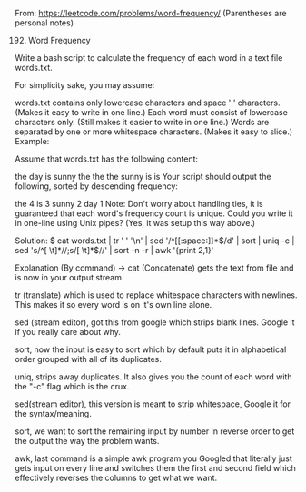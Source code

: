 From: https://leetcode.com/problems/word-frequency/
(Parentheses are personal notes)

192. Word Frequency

Write a bash script to calculate the frequency of each word in a text file words.txt.

For simplicity sake, you may assume:

words.txt contains only lowercase characters and space ' ' characters. (Makes it easy to write in one line.)
Each word must consist of lowercase characters only. (Still makes it easier to write in one line.)
Words are separated by one or more whitespace characters. (Makes it easy to slice.)
Example:

Assume that words.txt has the following content:

the day is sunny the the
the sunny is is
Your script should output the following, sorted by descending frequency:

the 4
is 3
sunny 2
day 1
Note:
Don't worry about handling ties, it is guaranteed that each word's frequency count is unique.
Could you write it in one-line using Unix pipes? (Yes, it was setup this way above.)

Solution:
$ cat words.txt | tr ' ' '\n' | sed '/^[[:space:]]*$/d' | sort | uniq -c | sed 's/^[ \t]*//;s/[ \t]*$//' | sort -n -r | awk '{print $2,$1}'

Explanation (By command) -> 
cat (Concatenate) gets the text from file and is now in your output stream. 

tr (translate) which is used to replace whitespace characters with newlines. This makes it so every word is on it's own line alone.

sed (stream editor), got this from google which strips blank lines. Google it if you really care about why.

sort, now the input is easy to sort which by default puts it in alphabetical order grouped with all of its duplicates.

uniq, strips away duplicates. It also gives you the count of each word with the "-c" flag which is the crux.

sed(stream editor), this version is meant to strip whitespace, Google it for the syntax/meaning.

sort, we want to sort the remaining input by number in reverse order to get the output the way the problem wants.

awk, last command is a simple awk program you Googled that literally just gets input on every line and switches them the 
first and second field which effectively reverses the columns to get what we want.